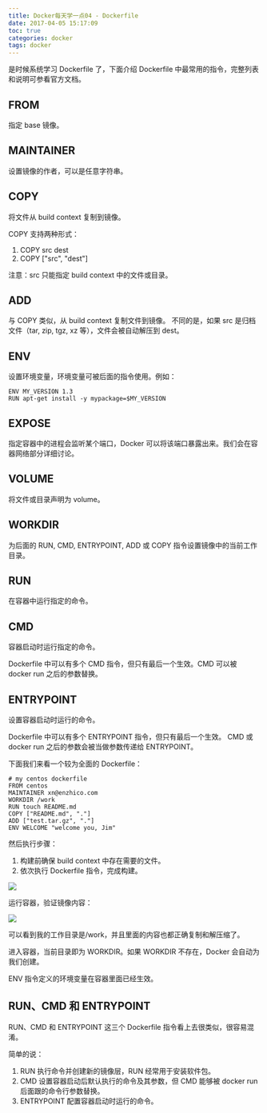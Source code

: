 ```yaml
---
title: Docker每天学一点04 - Dockerfile
date: 2017-04-05 15:17:09
toc: true
categories: docker
tags: docker
---
```


是时候系统学习 Dockerfile 了，下面介绍 Dockerfile 中最常用的指令，完整列表和说明可参看官方文档。<!--more-->

## FROM

指定 base 镜像。

## MAINTAINER

设置镜像的作者，可以是任意字符串。

## COPY

将文件从 build context 复制到镜像。

COPY 支持两种形式：

1. COPY src dest
2. COPY ["src", "dest"]

注意：src 只能指定 build context 中的文件或目录。

## ADD

与 COPY 类似，从 build context 复制文件到镜像。
不同的是，如果 src 是归档文件（tar, zip, tgz, xz 等），文件会被自动解压到 dest。

## ENV

设置环境变量，环境变量可被后面的指令使用。例如：

```
ENV MY_VERSION 1.3
RUN apt-get install -y mypackage=$MY_VERSION
```

## EXPOSE

指定容器中的进程会监听某个端口，Docker 可以将该端口暴露出来。我们会在容器网络部分详细讨论。

## VOLUME

将文件或目录声明为 volume。

## WORKDIR

为后面的 RUN, CMD, ENTRYPOINT, ADD 或 COPY 指令设置镜像中的当前工作目录。

## RUN

在容器中运行指定的命令。

## CMD

容器启动时运行指定的命令。

Dockerfile 中可以有多个 CMD 指令，但只有最后一个生效。CMD 可以被 docker run 之后的参数替换。

## ENTRYPOINT

设置容器启动时运行的命令。

Dockerfile 中可以有多个 ENTRYPOINT 指令，但只有最后一个生效。
CMD 或 docker run 之后的参数会被当做参数传递给 ENTRYPOINT。

下面我们来看一个较为全面的 Dockerfile：
```
# my centos dockerfile
FROM centos
MAINTAINER xn@enzhico.com
WORKDIR /work
RUN touch README.md
COPY ["README.md", "."]
ADD ["test.tar.gz", "."]
ENV WELCOME "welcome you, Jim"
```

然后执行步骤：

1. 构建前确保 build context 中存在需要的文件。
2. 依次执行 Dockerfile 指令，完成构建。

![](https://xnstatic-1253397658.file.myqcloud.com/docker15.png)

运行容器，验证镜像内容：

![](https://xnstatic-1253397658.file.myqcloud.com/docker16.png)

可以看到我的工作目录是/work，并且里面的内容也都正确复制和解压缩了。

进入容器，当前目录即为 WORKDIR。如果 WORKDIR 不存在，Docker 会自动为我们创建。

ENV 指令定义的环境变量在容器里面已经生效。

## RUN、CMD 和 ENTRYPOINT

RUN、CMD 和 ENTRYPOINT 这三个 Dockerfile 指令看上去很类似，很容易混淆。

简单的说：

1. RUN 执行命令并创建新的镜像层，RUN 经常用于安装软件包。
2. CMD 设置容器启动后默认执行的命令及其参数，但 CMD 能够被 docker run 后面跟的命令行参数替换。
3. ENTRYPOINT 配置容器启动时运行的命令。





